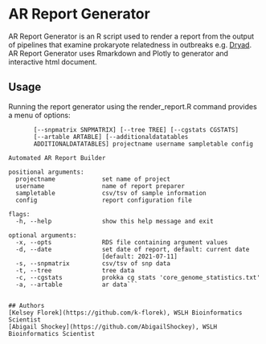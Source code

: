 # AR Report Generator

AR Report Generator is an R script used to render a report from the output of pipelines that examine prokaryote relatedness in outbreaks e.g. [Dryad](). AR Report Generator uses Rmarkdown and Plotly to generator and interactive html document.

## Usage
Running the report generator using the render_report.R command provides a menu of options:

```usage: render_report.R [--] [--help] [--opts OPTS] [--date DATE]
       [--snpmatrix SNPMATRIX] [--tree TREE] [--cgstats CGSTATS]
       [--artable ARTABLE] [--additionaldatatables
       ADDITIONALDATATABLES] projectname username sampletable config

Automated AR Report Builder

positional arguments:
  projectname             set name of project
  username                name of report preparer
  sampletable             csv/tsv of sample information
  config                  report configuration file

flags:
  -h, --help              show this help message and exit

optional arguments:
  -x, --opts              RDS file containing argument values
  -d, --date              set date of report, default: current date
                          [default: 2021-07-11]
  -s, --snpmatrix         csv/tsv of snp data
  -t, --tree              tree data
  -c, --cgstats           prokka cg stats 'core_genome_statistics.txt'
  -a, --artable           ar data```


## Authors
[Kelsey Florek](https://github.com/k-florek), WSLH Bioinformatics Scientist  
[Abigail Shockey](https://github.com/AbigailShockey), WSLH Bioinformatics Scientist
